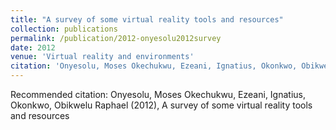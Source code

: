 ```yaml
---
title: "A survey of some virtual reality tools and resources"
collection: publications
permalink: /publication/2012-onyesolu2012survey
date: 2012
venue: 'Virtual reality and environments'
citation: 'Onyesolu, Moses Okechukwu, Ezeani, Ignatius, Okonkwo, Obikwelu Raphael (2012), A survey of some virtual reality tools and resources'
---
```

Recommended citation: Onyesolu, Moses Okechukwu, Ezeani, Ignatius, Okonkwo, Obikwelu Raphael (2012), A survey of some virtual reality tools and resources